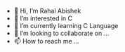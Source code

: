 - 👋 Hi, I’m Rahal Abishek
- 👀 I’m interested in C 
- 🌱 I’m currently learning C Language
- 💞️ I’m looking to collaborate on ...
- 📫 How to reach me ...

<!---
mrahalabishek/mrahalabishek is a ✨ special ✨ repository because its `README.md` (this file) appears on your GitHub profile.
You can click the Preview link to take a look at your changes.
--->

